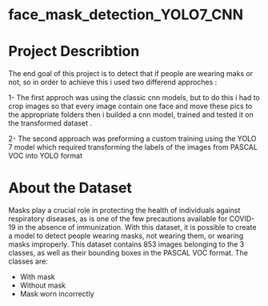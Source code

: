 # face_mask_detection_YOLO7_CNN
# Project Describtion
The end goal of this project is to detect that if people are wearing maks or not, so in order to achieve  this i used two differend approches :

1- The first approch was using the classic cnn models, but to do this i had to crop images so that every image contain one face and move these pics to the appropriate folders then i builded a cnn model, trained and tested it on the transformed dataset .

2- The second approach was preforming a custom training using the YOLO 7 model which required transforming the labels of the images from PASCAL VOC into YOLO format

# About the Dataset

Masks play a crucial role in protecting the health of individuals against respiratory diseases, as is one of the few precautions available for COVID-19 in the absence of immunization. With this dataset, it is possible to create a model to detect people wearing masks, not wearing them, or wearing masks improperly.
This dataset contains 853 images belonging to the 3 classes, as well as their bounding boxes in the PASCAL VOC format.
The classes are:

* With mask
* Without mask
* Mask worn incorrectly

